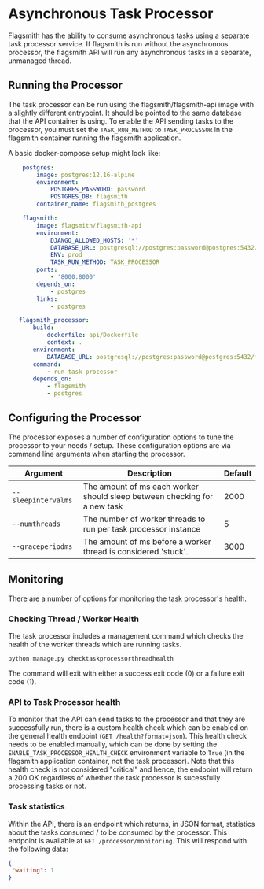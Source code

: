 # Asynchronous Task Processor

Flagsmith has the ability to consume asynchronous tasks using a separate task processor service. If flagsmith is run
without the asynchronous processor, the flagsmith API will run any asynchronous tasks in a separate, unmanaged thread.

## Running the Processor

The task processor can be run using the flagsmith/flagsmith-api image with a slightly different entrypoint. It should be
pointed to the same database that the API container is using. To enable the API sending tasks to the processor, you must
set the `TASK_RUN_METHOD` to `TASK_PROCESSOR` in the flagsmith container running the flagsmith application.

A basic docker-compose setup might look like:

```yaml
    postgres:
        image: postgres:12.16-alpine
        environment:
            POSTGRES_PASSWORD: password
            POSTGRES_DB: flagsmith
        container_name: flagsmith_postgres

    flagsmith:
        image: flagsmith/flagsmith-api
        environment:
            DJANGO_ALLOWED_HOSTS: '*'
            DATABASE_URL: postgresql://postgres:password@postgres:5432/flagsmith
            ENV: prod
            TASK_RUN_METHOD: TASK_PROCESSOR
        ports:
            - '8000:8000'
        depends_on:
            - postgres
        links:
            - postgres

   flagsmith_processor:
       build:
           dockerfile: api/Dockerfile
           context: .
       environment:
           DATABASE_URL: postgresql://postgres:password@postgres:5432/flagsmith
       command:
           - run-task-processor
       depends_on:
           - flagsmith
           - postgres
```

## Configuring the Processor

The processor exposes a number of configuration options to tune the processor to your needs / setup. These configuration
options are via command line arguments when starting the processor.

| Argument            | Description                                                               | Default |
| ------------------- | ------------------------------------------------------------------------- | ------- |
| `--sleepintervalms` | The amount of ms each worker should sleep between checking for a new task | 2000    |
| `--numthreads`      | The number of worker threads to run per task processor instance           | 5       |
| `--graceperiodms`   | The amount of ms before a worker thread is considered 'stuck'.            | 3000    |

## Monitoring

There are a number of options for monitoring the task processor's health.

### Checking Thread / Worker Health

The task processor includes a management command which checks the health of the worker threads which are running tasks.

```
python manage.py checktaskprocessorthreadhealth
```

The command will exit with either a success exit code (0) or a failure exit code (1).

### API to Task Processor health

To monitor that the API can send tasks to the processor and that they are successfully run, there is a custom health
check which can be enabled on the general health endpoint (`GET /health?format=json`). This health check needs to be
enabled manually, which can be done by setting the `ENABLE_TASK_PROCESSOR_HEALTH_CHECK` environment variable to `True`
(in the flagsmith application container, not the task processor). Note that this health check is not considered
"critical" and hence, the endpoint will return a 200 OK regardless of whether the task processor is sucessfully
processing tasks or not.

### Task statistics

Within the API, there is an endpoint which returns, in JSON format, statistics about the tasks consumed / to be consumed
by the processor. This endpoint is available at `GET /processor/monitoring`. This will respond with the following data:

```json
{
 "waiting": 1
}
```
